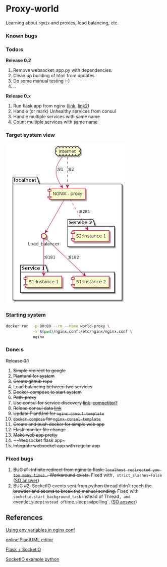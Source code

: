 # Proxy-world

Learning about `ngnix` and proxies, load balancing, etc.

### Known bugs

### Todo:s
**Release 0.2**

1. Remove websocket_app.py with dependencies.
12. Clean up building of html from updates
12. Do some manual testing :-)
13. ..

**Release 0.x**

1. Run flask app from nginx ([link](https://www.digitalocean.com/community/tutorials/how-to-serve-flask-applications-with-uwsgi-and-nginx-on-ubuntu-14-04), [link2](https://github.com/tiangolo/uwsgi-nginx-flask-docker))
13. Handle (or mark) Unhealthy services from consul
13. Handle multiple services with same name
14. Count multiple services with same name

### Target system view
![Overview of the system](system.png)

### Starting system
```bash
docker run  -p 80:80 --rm --name world-proxy \
            -v $(pwd)/nginx.conf:/etc/nginx/nginx.conf \
            nginx
```

### Done:s


~~Release 0.1~~
1. ~~Simple redirect to google~~
3. ~~Plantuml for system~~
5. ~~Create github repo~~
2. ~~Load balancing between two services~~
4. ~~Docker-compose to start system~~
5. ~~Path-proxy~~
2. ~~Use consul for service discovery [link](https://github.com/hashicorp/consul-template/blob/master/examples/nginx.md). [competitor?](https://github.com/avthart/docker-consul-template/blob/master/examples/examples.md)~~
3. ~~Reload consul data [link](https://serverfault.com/questions/378581/nginx-config-reload-without-downtime)~~
10. ~~Update PlantUml for `nginx-consul-template`~~
9. ~~`docker-compose` for `nginx-consul-template`~~
12. ~~Create and push docker for simple web app~~
12. ~~Flask monitor file change~~
13. ~~Make web app pretty~~
11. ~~Websocket flask app~
11. ~~Integrate websocket app with regular app~~

### Fixed bugs
1. ~~BUG #1: Infinite redirect from nginx to flask: `localhost redirected you too many times.`. Workaround exists.~~ Fixed with`, strict_slashes=False` ([SO answer](https://stackoverflow.com/questions/21050320/flask-301-response))
2. ~~BUG #2: SocketIO events sent from python thread didn't reach the browser and seems to break the manual sending.~~ Fixed with `socketio.start_background_task` instead of Thread`, and `eventlet.sleep` instead of `time.sleep` and `polling`. ([SO answer](https://stackoverflow.com/questions/43801884/how-to-run-python-socketio-in-thread))


## References

[Using env variables in nginx conf](https://docs.docker.com/samples/library/nginx/)

[online PlantUML editor](https://www.planttext.com/)

[Flask + SocketIO](https://flask-socketio.readthedocs.io/en/latest/)

[SocketIO example python](http://timmyreilly.azurewebsites.net/flask-socketio-and-more/) 
